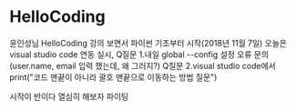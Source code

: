# HelloCoding

윤인성님 HelloCoding 강의 보면서 파이썬 기초부터 시작(2018년 11월 7일)
오늘은 visual studio code 연동 실시, 
Q질문 1.내일 global --config 설정 오류 문의 (user.name, email 입력 했는데, 왜 그러지?)
Q질문 2.visual studio code에서 print("코드 맨끝이 아니라 괄호 맨끝으로 이동하는 방법 질문")

시작이 반이다 열심히 해보자 파이팅